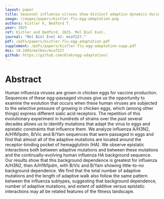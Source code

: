 ```yaml
---
layout: paper
title: Seasonal influenza viruses show distinct adaptive dynamics during growth in chicken eggs
image: /images/papers/kistler-flu-egg-adaptation.png
authors: Kistler K, Bedford T.
year: 2025
ref: Kistler and Bedford. 2025. Mol Biol Evol.
journal: "Mol Biol Evol 42: msaf227."
pdf: /pdfs/papers/kistler-flu-egg-adaptation.pdf
supplement: /pdfs/papers/kistler-flu-egg-adaptation-supp.pdf
doi: 10.1093/molbev/msaf227
github: https://github.com/blab/egg-adaptation/
---
```


# Abstract

Human influenza viruses are grown in chicken eggs for vaccine production. Sequences of these egg-passaged viruses give us the opportunity to examine the evolution that occurs when these human viruses are subjected to the selective pressure of growing in chicken eggs, which (among other things) express different sialic acid receptors. The repetition of this evolutionary experiment in hundreds of strains over the past several decades allows us to identify mutations that adapt the virus to eggs and epistatic constraints that influence them. We analyze influenza A/H3N2, A/H1N1pdm, B/Vic and B/Yam sequences that were passaged in eggs and find that almost all of the adaptive mutations are located around the receptor-binding pocket of hemagglutinin (HA). We observe epistatic interactions both between adaptive mutations and between these mutations and the continually-evolving human influenza HA background sequence. Our results show that this background dependence is greatest for influenza A/H3N2, then A/H1N1pdm, with B/Vic and B/Yam showing little-to-no background dependence. We find that the total number of adaptive mutations and the length of adaptive walk also follow the same pattern between the influenza subtypes, suggesting that background dependence, number of adaptive mutations, and extent of additive versus epistatic interactions may all be related features of the fitness landscape.
